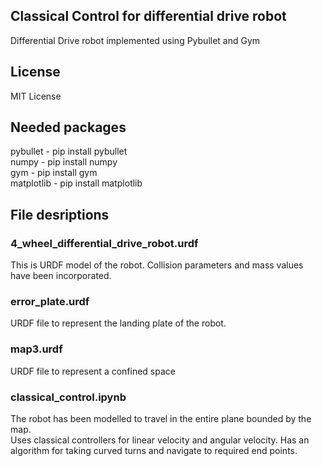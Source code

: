## Classical Control for differential drive robot
Differential Drive robot implemented using Pybullet and Gym
## License 
MIT License
## Needed packages
pybullet - pip install pybullet <br/>
numpy - pip install numpy <br/>
gym - pip install gym <br/>
matplotlib - pip install matplotlib
## File desriptions
### 4_wheel_differential_drive_robot.urdf
This is URDF model of the robot. Collision parameters and mass values have been incorporated.
### error_plate.urdf
URDF file to represent the landing plate of the robot.
### map3.urdf
URDF file to represent a confined space
### classical_control.ipynb
The robot has been modelled to travel in the entire plane bounded by the map.<br/>
Uses classical controllers for linear velocity and angular velocity. Has an algorithm for taking curved turns and navigate to required end points.
